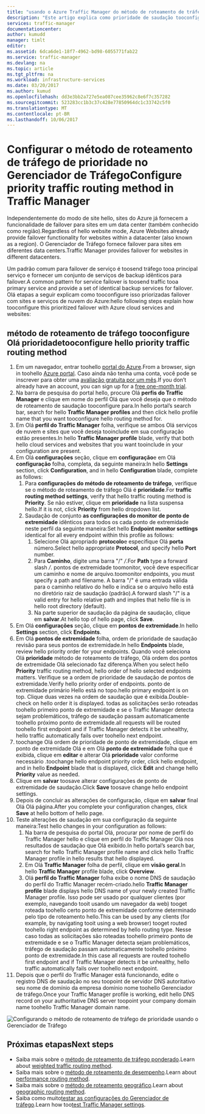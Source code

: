 ```yaml
---
title: "usando o Azure Traffic Manager do método de roteamento de tráfego de prioridade aaaConfigure | Microsoft Docs"
description: "Este artigo explica como prioridade de saudação tooconfigure tráfego método de roteamento no Gerenciador de tráfego"
services: traffic-manager
documentationcenter: 
author: kumudd
manager: timlt
editor: 
ms.assetid: 6dca6de1-18f7-4962-bd98-6055771fab22
ms.service: traffic-manager
ms.devlang: na
ms.topic: article
ms.tgt_pltfrm: na
ms.workload: infrastructure-services
ms.date: 03/20/2017
ms.author: kumud
ms.openlocfilehash: dd3e3bb2a727e5ea087cee35962c8e6f7c357282
ms.sourcegitcommit: 523283cc1b3c37c428e77850964dc1c33742c5f0
ms.translationtype: MT
ms.contentlocale: pt-BR
ms.lasthandoff: 10/06/2017
---
```

# <a name="configure-priority-traffic-routing-method-in-traffic-manager"></a><span data-ttu-id="5ca51-103">Configurar o método de roteamento de tráfego de prioridade no Gerenciador de Tráfego</span><span class="sxs-lookup"><span data-stu-id="5ca51-103">Configure priority traffic routing method in Traffic Manager</span></span>

<span data-ttu-id="5ca51-104">Independentemente do modo de site hello, sites do Azure já fornecem a funcionalidade de failover para sites em um data center (também conhecido como região).</span><span class="sxs-lookup"><span data-stu-id="5ca51-104">Regardless of hello website mode, Azure Websites already provide failover functionality for websites within a datacenter (also known as a region).</span></span> <span data-ttu-id="5ca51-105">O Gerenciador de Tráfego fornece failover para sites em diferentes data centers.</span><span class="sxs-lookup"><span data-stu-id="5ca51-105">Traffic Manager provides failover for websites in different datacenters.</span></span>

<span data-ttu-id="5ca51-106">Um padrão comum para failover de serviço é toosend tráfego tooa principal serviço e fornecer um conjunto de serviços de backup idênticos para failover.</span><span class="sxs-lookup"><span data-stu-id="5ca51-106">A common pattern for service failover is toosend traffic tooa primary service and provide a set of identical backup services for failover.</span></span> <span data-ttu-id="5ca51-107">Olá etapas a seguir explicam como tooconfigure isso priorizadas failover com sites e serviços de nuvem do Azure:</span><span class="sxs-lookup"><span data-stu-id="5ca51-107">hello following steps explain how tooconfigure this prioritized failover with Azure cloud services and websites:</span></span>

## <a name="tooconfigure-hello-priority-traffic-routing-method"></a><span data-ttu-id="5ca51-108">método de roteamento de tráfego tooconfigure Olá prioridade</span><span class="sxs-lookup"><span data-stu-id="5ca51-108">tooconfigure hello priority traffic routing method</span></span>

1. <span data-ttu-id="5ca51-109">Em um navegador, entrar toohello [portal do Azure](http://portal.azure.com).</span><span class="sxs-lookup"><span data-stu-id="5ca51-109">From a browser, sign in toohello [Azure portal](http://portal.azure.com).</span></span> <span data-ttu-id="5ca51-110">Caso ainda não tenha uma conta, você pode se inscrever para obter uma [avaliação gratuita por um mês](https://azure.microsoft.com/free/).</span><span class="sxs-lookup"><span data-stu-id="5ca51-110">If you don’t already have an account, you can sign up for a [free one-month trial](https://azure.microsoft.com/free/).</span></span> 
2. <span data-ttu-id="5ca51-111">Na barra de pesquisa do portal hello, procure Olá **perfis do Traffic Manager** e clique em nome do perfil Olá que você deseja que o método de roteamento de saudação tooconfigure para.</span><span class="sxs-lookup"><span data-stu-id="5ca51-111">In hello portal’s search bar, search for hello **Traffic Manager profiles** and then click hello profile name that you want tooconfigure hello routing method for.</span></span>
3. <span data-ttu-id="5ca51-112">Em Olá **perfil do Traffic Manager** folha, verifique se ambos Olá serviços de nuvem e sites que você deseja tooinclude em sua configuração estão presentes.</span><span class="sxs-lookup"><span data-stu-id="5ca51-112">In hello **Traffic Manager profile** blade, verify that both hello cloud services and websites that you want tooinclude in your configuration are present.</span></span>
4. <span data-ttu-id="5ca51-113">Em Olá **configurações** seção, clique em **configuração**e em Olá **configuração** folha, completa, da seguinte maneira:</span><span class="sxs-lookup"><span data-stu-id="5ca51-113">In hello **Settings** section, click **Configuration**, and in hello **Configuration** blade, complete as follows:</span></span>
    1. <span data-ttu-id="5ca51-114">Para **configurações do método de roteamento de tráfego**, verifique se o método de roteamento de tráfego Olá é **prioridade**.</span><span class="sxs-lookup"><span data-stu-id="5ca51-114">For **traffic routing method settings**, verify that hello traffic routing method is **Priority**.</span></span> <span data-ttu-id="5ca51-115">Se não estiver, clique em **prioridade** na lista suspensa hello.</span><span class="sxs-lookup"><span data-stu-id="5ca51-115">If it is not, click **Priority** from hello dropdown list.</span></span>
    2. <span data-ttu-id="5ca51-116">Saudação de conjunto **as configurações do monitor de ponto de extremidade** idênticos para todos os cada ponto de extremidade neste perfil da seguinte maneira:</span><span class="sxs-lookup"><span data-stu-id="5ca51-116">Set hello **Endpoint monitor settings** identical for all every endpoint within this profile as follows:</span></span>
        1. <span data-ttu-id="5ca51-117">Selecione Olá apropriado **protocolo**e especifique Olá **porta** número.</span><span class="sxs-lookup"><span data-stu-id="5ca51-117">Select hello appropriate **Protocol**, and specify hello **Port** number.</span></span> 
        2. <span data-ttu-id="5ca51-118">Para **Caminho**, digite uma barra "/" */*.</span><span class="sxs-lookup"><span data-stu-id="5ca51-118">For **Path** type a forward slash */*.</span></span> <span data-ttu-id="5ca51-119">pontos de extremidade toomonitor, você deve especificar um caminho e nome de arquivo.</span><span class="sxs-lookup"><span data-stu-id="5ca51-119">toomonitor endpoints, you must specify a path and filename.</span></span> <span data-ttu-id="5ca51-120">A barra "/" é uma entrada válida para o caminho relativo do hello e indica se o arquivo hello está no diretório raiz de saudação (padrão).</span><span class="sxs-lookup"><span data-stu-id="5ca51-120">A forward slash "/" is a valid entry for hello relative path and implies that hello file is in hello root directory (default).</span></span>
        3. <span data-ttu-id="5ca51-121">Na parte superior de saudação da página de saudação, clique em **salvar**.</span><span class="sxs-lookup"><span data-stu-id="5ca51-121">At hello top of hello page, click **Save**.</span></span>
5. <span data-ttu-id="5ca51-122">Em Olá **configurações** seção, clique em **pontos de extremidade**.</span><span class="sxs-lookup"><span data-stu-id="5ca51-122">In hello **Settings** section, click **Endpoints**.</span></span>
6. <span data-ttu-id="5ca51-123">Em Olá **pontos de extremidade** folha, ordem de prioridade de saudação revisão para seus pontos de extremidade.</span><span class="sxs-lookup"><span data-stu-id="5ca51-123">In hello **Endpoints** blade, review hello priority order for your endpoints.</span></span> <span data-ttu-id="5ca51-124">Quando você seleciona Olá **prioridade** método de roteamento de tráfego, Olá ordem dos pontos de extremidade Olá selecionado faz diferença.</span><span class="sxs-lookup"><span data-stu-id="5ca51-124">When you select hello **Priority** traffic routing method, hello order of hello selected endpoints matters.</span></span> <span data-ttu-id="5ca51-125">Verifique se a ordem de prioridade de saudação de pontos de extremidade.</span><span class="sxs-lookup"><span data-stu-id="5ca51-125">Verify hello priority order of endpoints.</span></span>  <span data-ttu-id="5ca51-126">ponto de extremidade primário Hello está no topo.</span><span class="sxs-lookup"><span data-stu-id="5ca51-126">hello primary endpoint is on top.</span></span> <span data-ttu-id="5ca51-127">Clique duas vezes na ordem de saudação que é exibida.</span><span class="sxs-lookup"><span data-stu-id="5ca51-127">Double-check on hello order it is displayed.</span></span> <span data-ttu-id="5ca51-128">todas as solicitações serão roteadas toohello primeiro ponto de extremidade e se o Traffic Manager detecta sejam problemáticos, tráfego de saudação passam automaticamente toohello próximo ponto de extremidade.</span><span class="sxs-lookup"><span data-stu-id="5ca51-128">all requests will be routed toohello first endpoint and if Traffic Manager detects it be unhealthy, hello traffic automatically fails over toohello next endpoint.</span></span> 
7. <span data-ttu-id="5ca51-129">toochange Olá ordem de prioridade de ponto de extremidade, clique em ponto de extremidade Olá e em Olá **ponto de extremidade** folha que é exibida, clique em **editar** e alterar Olá **prioridade** valor conforme necessário .</span><span class="sxs-lookup"><span data-stu-id="5ca51-129">toochange hello endpoint priority order, click hello endpoint, and in hello **Endpoint** blade that is displayed, click **Edit** and change hello **Priority** value as needed.</span></span> 
8. <span data-ttu-id="5ca51-130">Clique em **salvar** toosave alterar configurações de ponto de extremidade de saudação.</span><span class="sxs-lookup"><span data-stu-id="5ca51-130">Click **Save** toosave change hello endpoint settings.</span></span>
9. <span data-ttu-id="5ca51-131">Depois de concluir as alterações de configuração, clique em **salvar** final Olá Olá página.</span><span class="sxs-lookup"><span data-stu-id="5ca51-131">After you complete your configuration changes, click **Save** at hello bottom of hello page.</span></span>
10. <span data-ttu-id="5ca51-132">Teste alterações de saudação em sua configuração da seguinte maneira:</span><span class="sxs-lookup"><span data-stu-id="5ca51-132">Test hello changes in your configuration as follows:</span></span>
    1.  <span data-ttu-id="5ca51-133">Na barra de pesquisa do portal Olá, procurar por nome de perfil do Traffic Manager hello e clique em perfil do Traffic Manager Olá nos resultados de saudação que Olá exibido.</span><span class="sxs-lookup"><span data-stu-id="5ca51-133">In hello portal’s search bar, search for hello Traffic Manager profile name and click hello Traffic Manager profile in hello results that hello displayed.</span></span>
    2.  <span data-ttu-id="5ca51-134">Em Olá **Traffic Manager** folha de perfil, clique em **visão geral**.</span><span class="sxs-lookup"><span data-stu-id="5ca51-134">In hello **Traffic Manager** profile blade, click **Overview**.</span></span>
    3.  <span data-ttu-id="5ca51-135">Olá **perfil do Traffic Manager** folha exibe o nome DNS de saudação do perfil do Traffic Manager recém-criado.</span><span class="sxs-lookup"><span data-stu-id="5ca51-135">hello **Traffic Manager profile** blade displays hello DNS name of your newly created Traffic Manager profile.</span></span> <span data-ttu-id="5ca51-136">Isso pode ser usado por qualquer clientes (por exemplo, navegando tooit usando um navegador da web) tooget roteada toohello certo ponto de extremidade conforme determinado pelo tipo de roteamento hello.</span><span class="sxs-lookup"><span data-stu-id="5ca51-136">This can be used by any clients (for example, by navigating tooit using a web browser) tooget routed toohello right endpoint as determined by hello routing type.</span></span> <span data-ttu-id="5ca51-137">Nesse caso todas as solicitações são roteadas toohello primeiro ponto de extremidade e se o Traffic Manager detecta sejam problemáticos, tráfego de saudação passam automaticamente toohello próximo ponto de extremidade.</span><span class="sxs-lookup"><span data-stu-id="5ca51-137">In this case all requests are routed toohello first endpoint and if Traffic Manager detects it be unhealthy, hello traffic automatically fails over toohello next endpoint.</span></span>
11. <span data-ttu-id="5ca51-138">Depois que o perfil do Traffic Manager está funcionando, edite o registro DNS de saudação no seu toopoint de servidor DNS autoritativo seu nome de domínio da empresa domínio nome toohello Gerenciador de tráfego.</span><span class="sxs-lookup"><span data-stu-id="5ca51-138">Once your Traffic Manager profile is working, edit hello DNS record on your authoritative DNS server toopoint your company domain name toohello Traffic Manager domain name.</span></span>

![Configurando o método de roteamento de tráfego de prioridade usando o Gerenciador de Tráfego][1]

## <a name="next-steps"></a><span data-ttu-id="5ca51-140">Próximas etapas</span><span class="sxs-lookup"><span data-stu-id="5ca51-140">Next steps</span></span>


- <span data-ttu-id="5ca51-141">Saiba mais sobre o [método de roteamento de tráfego ponderado](traffic-manager-configure-weighted-routing-method.md).</span><span class="sxs-lookup"><span data-stu-id="5ca51-141">Learn about [weighted traffic routing method](traffic-manager-configure-weighted-routing-method.md).</span></span>
- <span data-ttu-id="5ca51-142">Saiba mais sobre o [método de roteamento de desempenho](traffic-manager-configure-performance-routing-method.md).</span><span class="sxs-lookup"><span data-stu-id="5ca51-142">Learn about [performance routing method](traffic-manager-configure-performance-routing-method.md).</span></span>
- <span data-ttu-id="5ca51-143">Saiba mais sobre o [método de roteamento geográfico](traffic-manager-configure-geographic-routing-method.md).</span><span class="sxs-lookup"><span data-stu-id="5ca51-143">Learn about [geographic routing method](traffic-manager-configure-geographic-routing-method.md).</span></span>
- <span data-ttu-id="5ca51-144">Saiba como muito[testar as configurações do Gerenciador de tráfego](traffic-manager-testing-settings.md).</span><span class="sxs-lookup"><span data-stu-id="5ca51-144">Learn how too[test Traffic Manager settings](traffic-manager-testing-settings.md).</span></span>

<!--Image references-->
[1]: ./media/traffic-manager-priority-routing-method/traffic-manager-priority-routing-method.png